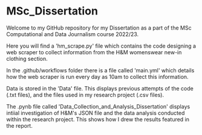# MSc_Dissertation

Welcome to my GitHub repository for my Dissertation as a part of the MSc Computational and Data Journalism course 2022/23. 

Here you will find a 'hm_scrape.py' file which contains the code designing a web scraper to collect information from the 
H&M womenswear new-in clothing section. 

In the .github/workflows folder there is a file called 'main.yml' which details how the web scraper is run every day as 10am to collect this information. 

Data is stored in the 'Data' file. This displays previous attempts of the code (.txt files), and the files used in my research project 
(.csv files). 

The .pynb file called 'Data_Collection_and_Analysis_Dissertation' displays intiial investigation of H&M's JSON file and the data analysis conducted within the research project. This shows how I drew the results featured in the report. 
